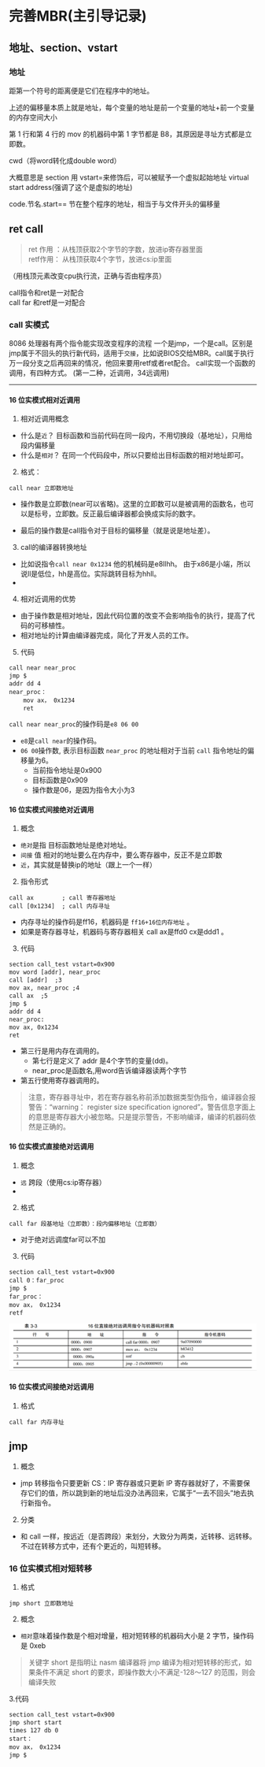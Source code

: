 # 完善MBR(主引导记录)

## 地址、section、vstart 

### 地址
距第一个符号的距离便是它们在程序中的地址。

上述的偏移量本质上就是地址，每个变量的地址是前一个变量的地址+前一个变量的内存空间大小

第 1 行和第 4 行的 mov 的机器码中第 1 字节都是 B8，其原因是寻址方式都是立即数。

cwd（将word转化成double word）

大概意思是 section 用 vstart=来修饰后，可以被赋予一个虚拟起始地址 virtual start address(强调了这个是虚拟的地址)

code.节名.start== 节在整个程序的地址，相当于与文件开头的偏移量

## ret call 

>ret 作用 ：从栈顶获取2个字节的字数，放进ip寄存器里面\
retf作用： 从栈顶获取4个字节，放进cs:ip里面

（用栈顶元素改变cpu执行流，正确与否由程序员）

call指令和ret是一对配合\
call far 和retf是一对配合
### call 实模式

8086 处理器有两个指令能实现改变程序的流程 一个是jmp，一个是call。区别是jmp属于不回头的执行新代码，适用于`交接`，比如说BIOS交给MBR。call属于执行万一段分支之后再回来的情况，他回来要用retf或者ret配合。
call实现一个函数的调用，有四种方式。
(第一二种，近调用，34远调用)

---

#### 16 位实模式相对近调用
1. 相对近调用概念
 
- 什么是`近`？  目标函数和当前代码在同一段内，不用切换段（基地址），只用给段内偏移量   
- 什么是`相对`？  在同一个代码段中，所以只要给出目标函数的相对地址即可。

2. 格式：
```
call near 立即数地址
```
- 操作数是立即数(near可以省略)。这里的立即数可以是被调用的函数名，也可以是标号，立即数。反正最后编译器都会换成实际的数字。

- 最后的操作数是call指令对于目标的偏移量（就是说是地址差）。

3. call的编译器转换地址

- 比如说指令`call near 0x1234` 他的机械码是e8llhh。
由于x86是小端，所以说ll是低位，hh是高位。实际跳转目标为hhll。 
- 
4. 相对近调用的优势
    
- 由于操作数是相对地址，因此代码位置的改变不会影响指令的执行，提高了代码的可移植性。
- 相对地址的计算由编译器完成，简化了开发人员的工作。
5. 代码
``` assembly
call near near_proc
jmp $
addr dd 4
near_proc：
	mov ax， 0x1234
	ret
```
`call near near_proc`的操作码是`e8 06 00` 

- `e8`是`call near`的操作码。
- `06 00`操作数, 表示目标函数 `near_proc` 的地址相对于当前 `call` 指令地址的偏移量为6。
    - 当前指令地址是0x900
    - 目标函数是0x909
    - 操作数是06，是因为指令大小为3

#### 16 位实模式间接绝对近调用
1. 概念
- `绝对`是指 目标函数地址是绝对地址。
- `间接`  值 相对的地址要么在内存中，要么寄存器中，反正不是立即数
- `近`，其实就是替换ip的地址（跟上一个一样）
2. 指令形式
```assembly
call ax        ; call 寄存器地址 
call [0x1234]  ; call 内存寻址
```
- 内存寻址的操作码是ff16，机器码是 `ff16+16位内存地址` 。
- 如果是寄存器寻址，机器码与寄存器相关 call ax是ffd0 cx是ddd1 。
3. 代码
``` assembly
section call_test vstart=0x900 
mov word [addr], near_proc 
call [addr]  ;3 
mov ax, near_proc ;4
call ax  ;5
jmp $ 
addr dd 4 
near_proc: 
mov ax, 0x1234 
ret
```
- 第三行是用内存在调用的。
    - 第七行是定义了 addr 是4个字节的变量(dd)。
    - near_proc是函数名,用word告诉编译器读两个字节
- 第五行使用寄存器调用的。

> 注意，寄存器寻址中，若在寄存器名称前添加数据类型伪指令，编译器会报警告：“warning： register size specification ignored”。警告信息字面上的意思是寄存器大小被忽略。只是提示警告，不影响编译，编译的机器码依然是正确的。

#### 16 位实模式直接绝对远调用

1. 概念
- `远` 跨段（使用cs:ip寄存器）
- 
2. 格式
``` assembly
call far 段基地址（立即数）：段内偏移地址（立即数）
```
 - 对于绝对远调度far可以不加
3. 代码
``` assembly
section call_test vstart=0x900 
call 0：far_proc 
jmp $ 
far_proc：
mov ax， 0x1234 
retf 
```
![16 位直接绝对远调用指令与机器码对照表](../poto/3-3.png)

#### 16 位实模式间接绝对远调用

1. 格式
``` assembly
call far 内存寻址
```

## jmp

1. 概念
- jmp 转移指令只要更新 CS：IP 寄存器或只更新 IP 寄存器就好了，不需要保存它们的值，所以跳到新的地址后没办法再回来，它属于“一去不回头”地去执行新指令。

2. 分类
- 和 call 一样，按远近（是否跨段）来划分，大致分为两类，近转移、远转移。不过在转移方式中，还有个更近的，叫短转移。

### 16 位实模式相对短转移

1. 格式
``` assembly
jmp short 立即数地址
```
2. 概念

- `相对`意味着操作数是个相对增量，相对短转移的机器码大小是 2 字节，操作码是 0xeb

> 关键字 short 是指明让 nasm 编译器将 jmp 编译为相对短转移的形式，如果条件不满足 short 的要求，即操作数大小不满足-128～127 的范围，则会编译失败

3.代码 
``` assembly
section call_test vstart=0x900 
jmp short start 
times 127 db 0 
start：
mov ax， 0x1234 
jmp $ 
```





